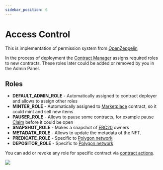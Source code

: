 ```yaml
---
sidebar_position: 6
---
```


# Access Control

This is implementation of permission system from [OpenZeppelin](https://docs.openzeppelin.com/contracts/4.x/access-control#role-based-access-control)

In the process of deployment the [Contract Manager](/admin/miscellaneous/contract-manager/) assigns required roles to new contracts.
These roles later could be added or removed by you in the Admin Panel.

## Roles

- **DEFAULT_ADMIN_ROLE** - Automatically assigned to contract deployer and allows to assign other roles
- **MINTER_ROLE** - Automatically assigned to [Marketplace](/market/overview/) contract, so it could mint and sell new items
- **PAUSER_ROLE** - Allows to pause some contracts, for example pause [Claim](/admin/simple-mechanics/claim/) before it could be open
- **SNAPSHOT_ROLE** - Makes a snapshot of [ERC20](/admin/hierarchy/ERC20/contract/) owners
- **METADATA_ROLE** - Allows to update the metadata of the NFT.
- **PREDICATE_ROLE** - Specific to [Polygon network](https://docs.polygon.technology/docs/develop/ethereum-polygon/mintable-assets/)
- **DEPOSITOR_ROLE** - Specific to [Polygon network](https://docs.polygon.technology/docs/develop/ethereum-polygon/mintable-assets/)

You can add or revoke any role for specific contract via [contract actions](/admin/hierarchy/contract-actions).

![](/img/miscellaneous/grant_role.png)